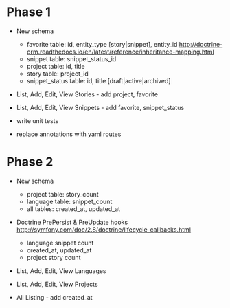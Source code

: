 
Phase 1
===
- New schema 
    - favorite table: id, entity_type [story|snippet], entity_id
     http://doctrine-orm.readthedocs.io/en/latest/reference/inheritance-mapping.html
    - snippet table: snippet_status_id 
    - project table: id, title 
    - story table: project_id 
    - snippet_status table: id, title [draft|active|archived]

- List, Add, Edit, View Stories - add project, favorite 

- List, Add, Edit, View Snippets - add favorite, snippet_status

- write unit tests

- replace annotations with yaml routes


Phase 2
===
- New schema 
    - project table: story_count  
    - language table: snippet_count 
    - all tables: created_at, updated_at

- Doctrine PrePersist & PreUpdate hooks 
    http://symfony.com/doc/2.8/doctrine/lifecycle_callbacks.html
    - language snippet count    
    - created_at, updated_at    
    - project story count 

- List, Add, Edit, View Languages

- List, Add, Edit, View Projects

- All Listing - add created_at 
